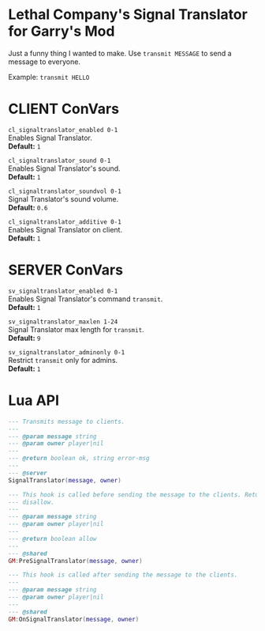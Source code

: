 # Lethal Company's Signal Translator for Garry's Mod

Just a funny thing I wanted to make. Use `transmit MESSAGE` to send a message to everyone.

Example: `transmit HELLO`

# CLIENT ConVars

`cl_signaltranslator_enabled 0-1` \
Enables Signal Translator. \
**Default:** `1`

`cl_signaltranslator_sound 0-1` \
Enables Signal Translator's sound. \
**Default:** `1`

`cl_signaltranslator_soundvol 0-1` \
Signal Translator's sound volume. \
**Default:** `0.6`

`cl_signaltranslator_additive 0-1` \
Enables Signal Translator on client. \
**Default:** `1`

# SERVER ConVars

`sv_signaltranslator_enabled 0-1` \
Enables Signal Translator's command `transmit`. \
**Default:** `1`

`sv_signaltranslator_maxlen 1-24` \
Signal Translator max length for `transmit`. \
**Default:** `9`

`sv_signaltranslator_adminonly 0-1` \
Restrict `transmit` only for admins. \
**Default:** `1`

# Lua API

```lua
--- Transmits message to clients.
---
--- @param message string
--- @param owner player|nil
---
--- @return boolean ok, string error-msg
---
--- @server
SignalTranslator(message, owner)

--- This hook is called before sending the message to the clients. Return `false` to
--- disallow.
---
--- @param message string
--- @param owner player|nil
---
--- @return boolean allow
---
--- @shared
GM:PreSignalTranslator(message, owner)

--- This hook is called after sending the message to the clients.
---
--- @param message string
--- @param owner player|nil
---
--- @shared
GM:OnSignalTranslator(message, owner)
```
